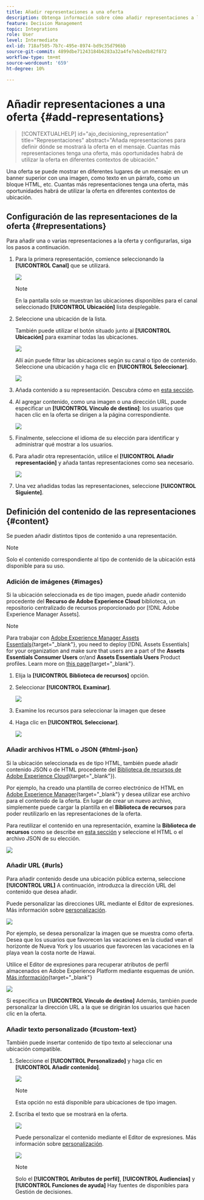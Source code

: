 ```yaml
---
title: Añadir representaciones a una oferta
description: Obtenga información sobre cómo añadir representaciones a las ofertas
feature: Decision Management
topic: Integrations
role: User
level: Intermediate
exl-id: 718af505-7b7c-495e-8974-bd9c35d796bb
source-git-commit: 4899dbe71243184b6283a32a4fe7eb2edb82f872
workflow-type: tm+mt
source-wordcount: '659'
ht-degree: 10%

---
```


# Añadir representaciones a una oferta {#add-representations}

>[!CONTEXTUALHELP]
>id="ajo_decisioning_representation"
>title="Representaciones"
>abstract="Añada representaciones para definir dónde se mostrará la oferta en el mensaje. Cuantas más representaciones tenga una oferta, más oportunidades habrá de utilizar la oferta en diferentes contextos de ubicación."

Una oferta se puede mostrar en diferentes lugares de un mensaje: en un banner superior con una imagen, como texto en un párrafo, como un bloque HTML, etc. Cuantas más representaciones tenga una oferta, más oportunidades habrá de utilizar la oferta en diferentes contextos de ubicación.

## Configuración de las representaciones de la oferta {#representations}

Para añadir una o varias representaciones a la oferta y configurarlas, siga los pasos a continuación.

1. Para la primera representación, comience seleccionando la **[!UICONTROL Canal]** que se utilizará.

   ![](../assets/channel-placement.png)

   >[!NOTE]
   >
   >En la pantalla solo se muestran las ubicaciones disponibles para el canal seleccionado **[!UICONTROL Ubicación]** lista desplegable.

1. Seleccione una ubicación de la lista.

   También puede utilizar el botón situado junto al **[!UICONTROL Ubicación]** para examinar todas las ubicaciones.

   ![](../assets/browse-button-placements.png)

   Allí aún puede filtrar las ubicaciones según su canal o tipo de contenido. Seleccione una ubicación y haga clic en **[!UICONTROL Seleccionar]**.

   ![](../assets/browse-placements.png)

1. Añada contenido a su representación. Descubra cómo en [esta sección](#content).

1. Al agregar contenido, como una imagen o una dirección URL, puede especificar un **[!UICONTROL Vínculo de destino]**: los usuarios que hacen clic en la oferta se dirigen a la página correspondiente.

   ![](../assets/offer-destination-link.png)

1. Finalmente, seleccione el idioma de su elección para identificar y administrar qué mostrar a los usuarios.

1. Para añadir otra representación, utilice el **[!UICONTROL Añadir representación]** y añada tantas representaciones como sea necesario.

   ![](../assets/offer-add-representation.png)

1. Una vez añadidas todas las representaciones, seleccione **[!UICONTROL Siguiente]**.

## Definición del contenido de las representaciones {#content}

Se pueden añadir distintos tipos de contenido a una representación.

>[!NOTE]
>
>Solo el contenido correspondiente al tipo de contenido de la ubicación está disponible para su uso.

### Adición de imágenes {#images}

Si la ubicación seleccionada es de tipo imagen, puede añadir contenido procedente del **Recurso de Adobe Experience Cloud** biblioteca, un repositorio centralizado de recursos proporcionado por [!DNL Adobe Experience Manager Assets].

>[!NOTE]
>
> Para trabajar con [Adobe Experience Manager Assets Essentials](https://experienceleague.adobe.com/docs/experience-manager-assets-essentials/help/introduction.html){target="_blank"}, you need to deploy [!DNL Assets Essentials] for your organization and make sure that users are a part of the **Assets Essentials Consumer Users** or/and **Assets Essentials Users** Product profiles. Learn more on [this page](https://experienceleague.adobe.com/docs/experience-manager-assets-essentials/help/get-started-admins/deploy-administer.html?lang=es){target="_blank"}.

1. Elija la **[!UICONTROL Biblioteca de recursos]** opción.

1. Seleccionar **[!UICONTROL Examinar]**.

   ![](../assets/offer-browse-asset-library.png)

1. Examine los recursos para seleccionar la imagen que desee

1. Haga clic en **[!UICONTROL Seleccionar]**.

   ![](../assets/offer-select-asset.png)

### Añadir archivos HTML o JSON {#html-json}

Si la ubicación seleccionada es de tipo HTML, también puede añadir contenido JSON o de HTML procedente del [Biblioteca de recursos de Adobe Experience Cloud](https://experienceleague.adobe.com/docs/experience-manager-assets-essentials/help/introduction.html){target="_blank"}).

Por ejemplo, ha creado una plantilla de correo electrónico de HTML en [Adobe Experience Manager](https://experienceleague.adobe.com/docs/experience-manager.html){target="_blank"} y desea utilizar ese archivo para el contenido de la oferta. En lugar de crear un nuevo archivo, simplemente puede cargar la plantilla en el **Biblioteca de recursos** para poder reutilizarlo en las representaciones de la oferta.

Para reutilizar el contenido en una representación, examine la **Biblioteca de recursos** como se describe en [esta sección](#images) y seleccione el HTML o el archivo JSON de su elección.

![](../assets/offer-browse-asset-library-json.png)

### Añadir URL {#urls}

Para añadir contenido desde una ubicación pública externa, seleccione **[!UICONTROL URL]** A continuación, introduzca la dirección URL del contenido que desea añadir.

Puede personalizar las direcciones URL mediante el Editor de expresiones. Más información sobre [personalización](../../personalization/personalize.md#use-expression-editor).

![](../assets/offer-content-url.png)

Por ejemplo, se desea personalizar la imagen que se muestra como oferta. Desea que los usuarios que favorecen las vacaciones en la ciudad vean el horizonte de Nueva York y los usuarios que favorecen las vacaciones en la playa vean la costa norte de Hawai.

Utilice el Editor de expresiones para recuperar atributos de perfil almacenados en Adobe Experience Platform mediante esquemas de unión. [Más información](https://experienceleague.adobe.com/docs/experience-platform/profile/union-schemas/union-schemas-overview.html){target="_blank"}

![](../assets/offer-content-url-personalization.png)

Si especifica un **[!UICONTROL Vínculo de destino]** Además, también puede personalizar la dirección URL a la que se dirigirán los usuarios que hacen clic en la oferta.

### Añadir texto personalizado {#custom-text}

También puede insertar contenido de tipo texto al seleccionar una ubicación compatible.

1. Seleccione el **[!UICONTROL Personalizado]** y haga clic en **[!UICONTROL Añadir contenido]**.

   ![](../assets/offer-add-content.png)

   >[!NOTE]
   >
   >Esta opción no está disponible para ubicaciones de tipo imagen.

1. Escriba el texto que se mostrará en la oferta.

   ![](../assets/offer-text-content.png)

   Puede personalizar el contenido mediante el Editor de expresiones. Más información sobre [personalización](../../personalization/personalize.md#use-expression-editor).

   ![](../assets/offer-personalization.png)

   >[!NOTE]
   >
   >Solo el **[!UICONTROL Atributos de perfil]**, **[!UICONTROL Audiencias]** y **[!UICONTROL Funciones de ayuda]** Hay fuentes de disponibles para Gestión de decisiones.


